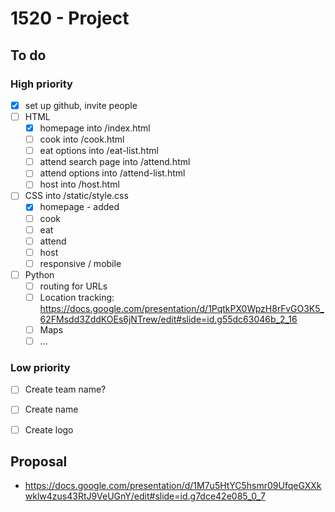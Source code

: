 # 1520 - Project

## To do

### High priority
* [x] set up github, invite people 
* [ ] HTML 
  * [x] homepage into /index.html
  * [ ] cook into /cook.html
  * [ ] eat options into /eat-list.html
  * [ ] attend search page into /attend.html
  * [ ] attend options into /attend-list.html
  * [ ] host into /host.html
* [ ] CSS into /static/style.css
  * [x] homepage - added
  * [ ] cook
  * [ ] eat
  * [ ] attend
  * [ ] host
  * [ ] responsive / mobile
* [ ] Python
  * [ ] routing for URLs
  * [ ] Location tracking: https://docs.google.com/presentation/d/1PqtkPX0WpzH8rFvGO3K5_62FMsdd3ZddKOEs6jNTrew/edit#slide=id.g55dc63046b_2_16
  * [ ] Maps
  * [ ] ...
  
### Low priority
* [ ] Create team name?
* [ ] Create name
* [ ] Create logo 


## Proposal
* https://docs.google.com/presentation/d/1M7u5HtYC5hsmr09UfqeGXXkwklw4zus43RtJ9VeUGnY/edit#slide=id.g7dce42e085_0_7
